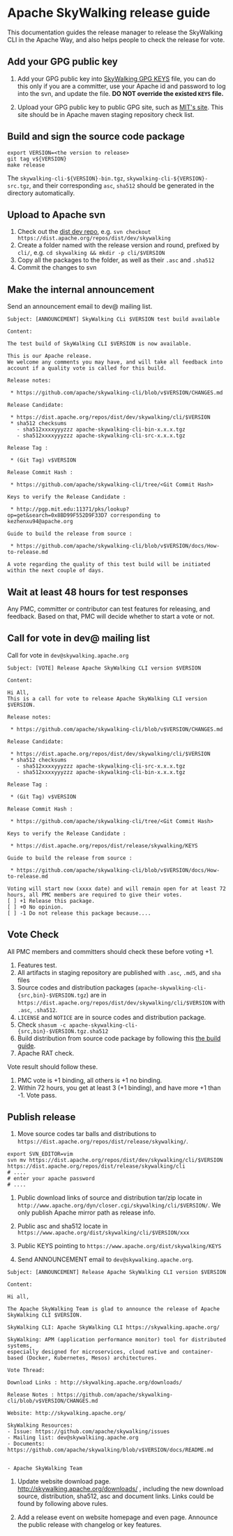 # Apache SkyWalking release guide

This documentation guides the release manager to release the SkyWalking CLI in the Apache Way, and also helps people to
check the release for vote.

## Add your GPG public key

1. Add your GPG public key into [SkyWalking GPG KEYS](https://dist.apache.org/repos/dist/release/skywalking/KEYS) file,
you can do this only if you are a committer, use your Apache id and password to log into the svn, and update the file.
**DO NOT override the existed `KEYS` file.**

1. Upload your GPG public key to public GPG site, such as [MIT's site](http://pgp.mit.edu:11371/). This site should be in 
Apache maven staging repository check list.

## Build and sign the source code package

```shell
export VERSION=<the version to release>
git tag v${VERSION}
make release
```

The `skywalking-cli-${VERSION}-bin.tgz`, `skywalking-cli-${VERSION}-src.tgz`, and their corresponding `asc`, `sha512`
should be generated in the directory automatically. 

## Upload to Apache svn

1. Check out the [dist dev repo](https://dist.apache.org/repos/dist/dev/skywalking), e.g. `svn checkout https://dist.apache.org/repos/dist/dev/skywalking`
1. Create a folder named with the release version and round, prefixed by `cli/`, e.g. `cd skywalking && mkdir -p cli/$VERSION`
1. Copy all the packages to the folder, as well as their `.asc` and `.sha512`
1. Commit the changes to svn

## Make the internal announcement

Send an announcement email to dev@ mailing list.

```text
Subject: [ANNOUNCEMENT] SkyWalking CLi $VERSION test build available

Content:

The test build of SkyWalking CLI $VERSION is now available.

This is our Apache release.
We welcome any comments you may have, and will take all feedback into
account if a quality vote is called for this build.

Release notes:

 * https://github.com/apache/skywalking-cli/blob/v$VERSION/CHANGES.md

Release Candidate:

 * https://dist.apache.org/repos/dist/dev/skywalking/cli/$VERSION
 * sha512 checksums
   - sha512xxxxyyyzzz apache-skywalking-cli-bin-x.x.x.tgz
   - sha512xxxxyyyzzz apache-skywalking-cli-src-x.x.x.tgz

Release Tag :

 * (Git Tag) v$VERSION

Release Commit Hash :

 * https://github.com/apache/skywalking-cli/tree/<Git Commit Hash>

Keys to verify the Release Candidate :

 * http://pgp.mit.edu:11371/pks/lookup?op=get&search=0x8BD99F552D9F33D7 corresponding to kezhenxu94@apache.org

Guide to build the release from source :

 * https://github.com/apache/skywalking-cli/blob/v$VERSION/docs/How-to-release.md

A vote regarding the quality of this test build will be initiated
within the next couple of days.
```

## Wait at least 48 hours for test responses

Any PMC, committer or contributor can test features for releasing, and feedback.
Based on that, PMC will decide whether to start a vote or not.

## Call for vote in dev@ mailing list

Call for vote in `dev@skywalking.apache.org`

```text
Subject: [VOTE] Release Apache SkyWalking CLI version $VERSION

Content:

Hi All,
This is a call for vote to release Apache SkyWalking CLI version $VERSION.

Release notes:

 * https://github.com/apache/skywalking-cli/blob/v$VERSION/CHANGES.md

Release Candidate:

 * https://dist.apache.org/repos/dist/dev/skywalking/cli/$VERSION
 * sha512 checksums
   - sha512xxxxyyyzzz apache-skywalking-cli-src-x.x.x.tgz
   - sha512xxxxyyyzzz apache-skywalking-cli-bin-x.x.x.tgz

Release Tag :

 * (Git Tag) v$VERSION

Release Commit Hash :

 * https://github.com/apache/skywalking-cli/tree/<Git Commit Hash>

Keys to verify the Release Candidate :

 * https://dist.apache.org/repos/dist/release/skywalking/KEYS

Guide to build the release from source :

 * https://github.com/apache/skywalking-cli/blob/v$VERSION/docs/How-to-release.md

Voting will start now (xxxx date) and will remain open for at least 72 hours, all PMC members are required to give their votes.
[ ] +1 Release this package.
[ ] +0 No opinion.
[ ] -1 Do not release this package because....
```

## Vote Check

All PMC members and committers should check these before voting +1.

1. Features test.
1. All artifacts in staging repository are published with `.asc`, `.md5`, and `sha` files
1. Source codes and distribution packages (`apache-skywalking-cli-{src,bin}-$VERSION.tgz`)
are in `https://dist.apache.org/repos/dist/dev/skywalking/cli/$VERSION` with `.asc`, `.sha512`.
1. `LICENSE` and `NOTICE` are in source codes and distribution package.
1. Check `shasum -c apache-skywalking-cli-{src,bin}-$VERSION.tgz.sha512`
1. Build distribution from source code package by following this [the build guide](#build-and-sign-the-source-code-package).
1. Apache RAT check.

Vote result should follow these.

1. PMC vote is +1 binding, all others is +1 no binding.
1. Within 72 hours, you get at least 3 (+1 binding), and have more +1 than -1. Vote pass. 


## Publish release

1. Move source codes tar balls and distributions to `https://dist.apache.org/repos/dist/release/skywalking/`.

```shell
export SVN_EDITOR=vim
svn mv https://dist.apache.org/repos/dist/dev/skywalking/cli/$VERSION https://dist.apache.org/repos/dist/release/skywalking/cli
# ....
# enter your apache password
# ....

```

1. Public download links of source and distribution tar/zip locate in `http://www.apache.org/dyn/closer.cgi/skywalking/cli/$VERSION/`.
We only publish Apache mirror path as release info.

1. Public asc and sha512 locate in `https://www.apache.org/dist/skywalking/cli/$VERSION/xxx`

1. Public KEYS pointing to  `https://www.apache.org/dist/skywalking/KEYS`

1. Send ANNOUNCEMENT email to `dev@skywalking.apache.org`.

```text
Subject: [ANNOUNCEMENT] Release Apache SkyWalking CLI version $VERSION

Content:

Hi all,

The Apache SkyWalking Team is glad to announce the release of Apache SkyWalking CLI $VERSION.

SkyWalking CLI: Apache SkyWalking CLI https://skywalking.apache.org/

SkyWalking: APM (application performance monitor) tool for distributed systems, 
especially designed for microservices, cloud native and container-based (Docker, Kubernetes, Mesos) architectures. 

Vote Thread: 

Download Links : http://skywalking.apache.org/downloads/

Release Notes : https://github.com/apache/skywalking-cli/blob/v$VERSION/CHANGES.md

Website: http://skywalking.apache.org/

SkyWalking Resources:
- Issue: https://github.com/apache/skywalking/issues
- Mailing list: dev@skywalkiing.apache.org
- Documents: https://github.com/apache/skywalking/blob/v$VERSION/docs/README.md


- Apache SkyWalking Team
```

1. Update website download page. http://skywalking.apache.org/downloads/ , including the new download source, distribution, sha512, asc and document
links. Links could be found by following above rules.

1. Add a release event on website homepage and even page. Announce the public release with changelog or key features.
